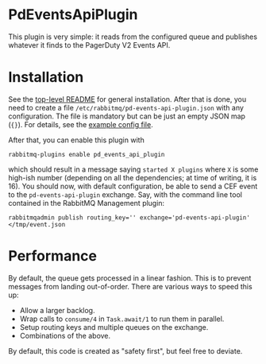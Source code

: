 # PdEventsApiPlugin

This plugin is very simple: it reads from the configured queue and publishes whatever it finds
to the PagerDuty V2 Events API.

# Installation

See the [top-level README](../README.md) for general installation. After that is done, you
need to create a file `/etc/rabbitmq/pd-events-api-plugin.json` with any configuration. The
file is mandatory but can be just an empty JSON map (`{}`). For details, see the
[example config file](config/pd-events-api-plugin.json).

After that, you can enable this plugin with

```
rabbitmq-plugins enable pd_events_api_plugin
```

which should result in a message saying `started X plugins` where `X` is some high-ish number
(depending on all the dependencies; at time of writing, it is 16). You should now, with
default configuration, be able to send a CEF event to the `pd-events-api-plugin` exchange. Say,
with the command line tool contained in the RabbitMQ Management plugin:

```
rabbitmqadmin publish routing_key='' exchange='pd-events-api-plugin' </tmp/event.json
```

# Performance

By default, the queue gets processed in a linear fashion. This is to prevent messages from
landing out-of-order. There are various ways to speed this up:

* Allow a larger backlog.
* Wrap calls to `consume/4` in `Task.await/1` to run them in parallel.
* Setup routing keys and multiple queues on the exchange.
* Combinations of the above.

By default, this code is created as "safety first", but feel free to deviate.
